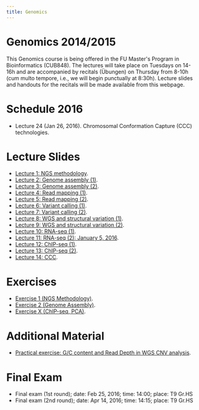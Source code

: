 ```yaml
---
title: Genomics
---
```


Genomics 2014/2015
======================
This Genomics course is being offered in the FU Master's Program in Bioinformatics (CUB848). The lectures will take place on Tuesdays on 14-16h and are accompanied by recitals (Übungen) on Thursday from 8-10h (cum multo tempore, i.e., we will begin punctually at 8:30h). Lecture slides and handouts for the recitals will be made available from this webpage.


Schedule 2016
======================
* Lecture 24 (Jan 26, 2016). Chromosomal Conformation Capture (CCC) technologies.


Lecture Slides
======================
* [Lecture 1: NGS methodology](https://github.com/charite/charite.github.io/tree/master/media/robinson/teaching/Genomics/NGS-methodology.pdf).
* [Lecture 2: Genome assembly (1)](https://github.com/charite/charite.github.io/tree/master/media/robinson/teaching/Genomics/genome-assembly1.pdf).
* [Lecture 3: Genome assembly (2)](https://github.com/charite/charite.github.io/tree/master/media/robinson/teaching/Genomics/genome-assembly2.pdf).
* [Lecture 4: Read mapping (1)](https://github.com/charite/charite.github.io/tree/master/media/robinson/teaching/Genomics/readmapping1.pdf).
* [Lecture 5: Read mapping (2)](https://github.com/charite/charite.github.io/tree/master/media/robinson/teaching/Genomics/readmapping2.pdf).
* [Lecture 6: Variant calling (1)](https://github.com/charite/charite.github.io/tree/master/media/robinson/teaching/Genomics/varcall-2013-A.pdf).
* [Lecture 7: Variant calling (2)](https://github.com/charite/charite.github.io/tree/master/media/robinson/teaching/Genomics/varcall-2013-B.pdf).
* [Lecture 8: WGS and structural variation (1)](https://github.com/charite/charite.github.io/tree/master/media/robinson/teaching/Genomics/structural-variation-2014.pdf).
* [Lecture 9: WGS and structural variation (2)](https://github.com/charite/charite.github.io/tree/master/media/robinson/teaching/Genomics/MoDIL.pdf).
* [Lecture 10: RNA-seq (1)](https://github.com/charite/charite.github.io/tree/master/media/robinson/teaching/Genomics/rnaseq1.pdf).
* [Lecture 11: RNA-seq (2): January 5, 2016](https://github.com/charite/charite.github.io/tree/master/media/robinson/teaching/Genomics/rnaseq2.pdf).
* [Lecture 12: ChIP-seq (1)](https://github.com/charite/charite.github.io/tree/master/media/robinson/teaching/Genomics/chipseq.pdf).
* [Lecture 13: ChIP-seq (2)](https://github.com/charite/charite.github.io/tree/master/media/robinson/teaching/Genomics/chipseq2.pdf).
* [Lecture 14: CCC](https://github.com/charite/charite.github.io/tree/master/media/robinson/teaching/Genomics/ccc.pdf).


Exercises
======================
* [Exercise 1 (NGS Methodology)](https://github.com/charite/charite.github.io/tree/master/media/robinson/teaching/Genomics/Genomics-Exercise-1.pdf).
* [Exercise 2 (Genome Assembly)](https://github.com/charite/charite.github.io/tree/master/media/robinson/teaching/Genomics/Genomics-Exercise-2.pdf).
* [Exercise X (ChIP-seq, PCA)](https://github.com/charite/charite.github.io/tree/master/media/robinson/teaching/Genomics/Genomics-Exercise-ChIP-seq.pdf).


Additional Material
======================
* [Practical exercise: G/C content and Read Depth in WGS CNV analysis](https://github.com/charite/charite.github.io/tree/master/media/robinson/teaching/Genomics/CNV-Exercise.pdf).

Final Exam
======================
* Final exam (1st round); date: Feb 25, 2016; time: 14:00; place: T9 Gr.HS
* Final exam (2nd round); date: Apr 14, 2016; time: 14:15; place: T9 Gr.HS